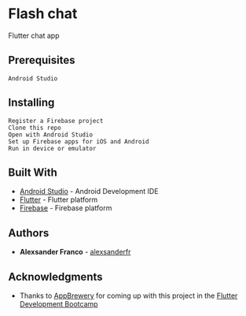 # Flash chat

Flutter chat app

## Prerequisites

```
Android Studio
```

## Installing

```
Register a Firebase project
Clone this repo
Open with Android Studio
Set up Firebase apps for iOS and Android 
Run in device or emulator
```

## Built With

* [Android Studio](https://developer.android.com/studio/index.html) - Android Development IDE
* [Flutter](https://flutter.dev/) - Flutter platform
* [Firebase](https://firebase.google.com/) - Firebase platform

## Authors

* **Alexsander Franco** -  [alexsanderfr](https://github.com/alexsanderfr)


## Acknowledgments

* Thanks to [AppBrewery](https://www.appbrewery.co/) for coming up with this project in the [Flutter Development Bootcamp](https://www.udemy.com/course/flutter-bootcamp-with-dart/)